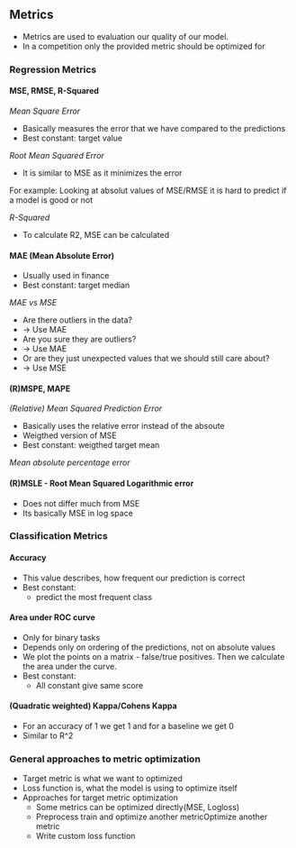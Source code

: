 ## Metrics

* Metrics are used to evaluation our quality of our model.
* In a competition only the provided metric should be optimized for

### Regression Metrics

#### MSE, RMSE, R-Squared

*Mean Square Error*
* Basically measures the error that we have compared to the predictions
* Best constant: target value

*Root Mean Squared Error*
* It is similar to MSE as it minimizes the error

For example: Looking at absolut values of MSE/RMSE it is hard to predict if a model is good or not

*R-Squared*
* To calculate R2, MSE can be calculated

#### MAE (Mean Absolute Error)

* Usually used in finance
* Best constant: target median

*MAE vs MSE*
* Are there outliers in the data?
* -> Use MAE
* Are you sure they are outliers?
* -> Use MAE
* Or are they just unexpected values that we should still care about?
* -> Use MSE

#### (R)MSPE, MAPE

*(Relative) Mean Squared Prediction Error*
* Basically uses the relative error instead of the absoute
* Weigthed version of MSE
* Best constant: weigthed target mean

*Mean absolute percentage error*

#### (R)MSLE - Root Mean Squared Logarithmic error
* Does not differ much from MSE
* Its basically MSE in log space

 
### Classification Metrics

#### Accuracy
* This value describes, how frequent our prediction is correct
* Best constant: 
  * predict the most frequent class

#### Area under ROC curve
* Only for binary tasks
* Depends only on ordering of the predictions, not on absolute values
* We plot the points on a matrix - false/true positives. Then we calculate the area under the curve. 
* Best constant:
  * All constant give same score

#### (Quadratic weighted) Kappa/Cohens Kappa
* For an accuracy of 1 we get 1 and for a baseline we get 0
* Similar to R^2

### General approaches to metric optimization
* Target metric is what we want to optimized
* Loss function is, what the model is using to optimize itself
* Approaches for target metric optimization
  * Some metrics can be optimized directly(MSE, Logloss)
  * Preprocess train and optimize another metricOptimize another metric
  * Write custom loss function



